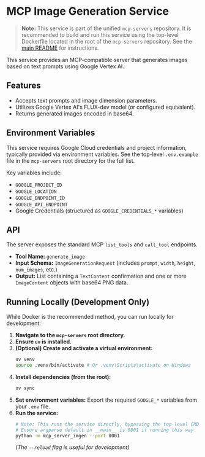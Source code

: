 # MCP Image Generation Service

> **Note:** This service is part of the unified `mcp-servers` repository. 
> It is recommended to build and run this service using the top-level Dockerfile 
> located in the root of the `mcp-servers` repository.
> See the [main README](../../README.md) for instructions.

This service provides an MCP-compatible server that generates images based on text prompts using Google Vertex AI.

## Features

*   Accepts text prompts and image dimension parameters.
*   Utilizes Google Vertex AI's FLUX-dev model (or configured equivalent).
*   Returns generated images encoded in base64.

## Environment Variables

This service requires Google Cloud credentials and project information, typically provided via environment variables. See the top-level `.env.example` file in the `mcp-servers` root directory for the full list.

Key variables include:

*   `GOOGLE_PROJECT_ID`
*   `GOOGLE_LOCATION`
*   `GOOGLE_ENDPOINT_ID`
*   `GOOGLE_API_ENDPOINT`
*   Google Credentials (structured as `GOOGLE_CREDENTIALS_*` variables)

## API

The server exposes the standard MCP `list_tools` and `call_tool` endpoints.

*   **Tool Name:** `generate_image`
*   **Input Schema:** `ImageGenerationRequest` (includes `prompt`, `width`, `height`, `num_images`, etc.)
*   **Output:** List containing a `TextContent` confirmation and one or more `ImageContent` objects with base64 PNG data.

## Running Locally (Development Only)

While Docker is the recommended method, you can run locally for development:

1.  **Navigate to the `mcp-servers` root directory.**
2.  **Ensure `uv` is installed.**
3.  **(Optional) Create and activate a virtual environment:**
    ```bash
    uv venv
    source .venv/bin/activate # Or .venv\Scripts\activate on Windows
    ```
4.  **Install dependencies (from the root):**
    ```bash
    uv sync
    ```
5.  **Set environment variables:** Export the required `GOOGLE_*` variables from your `.env` file.
6.  **Run the service:**
    ```bash
    # Note: This runs the service directly, bypassing the top-level CMD logic.
    # Ensure argparse default in __main__ is 8001 if running this way
    python -m mcp_server_imgen --port 8001 
    ```
    *(The `--reload` flag is useful for development)*
